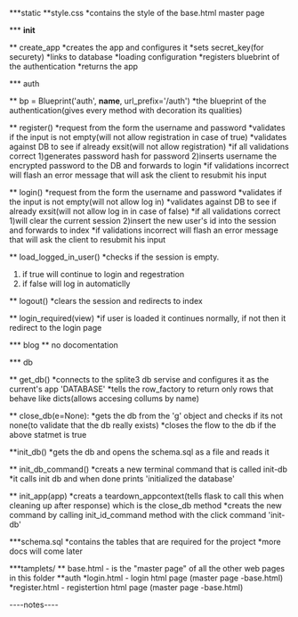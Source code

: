 ***static
**style.css
*contains the style of the base.html master page


*** __init__

** create_app
*creates the app and configures it
*sets secret_key(for securety)
*links to database 
*loading configuration
*registers bluebrint of the authentication 
*returns the app


*** auth

** bp = Blueprint('auth', __name__, url_prefix='/auth')
*the blueprint of the authentication(gives every method with decoration its qualities)

** register()
*request from the form the username and password
*validates if the input is not empty(will not allow registration in case of true)
*validates against DB to see if already exsit(will not allow registration)
*if all validations correct
1)generates password hash for password
2)inserts username the encrypted password to the DB and forwards to login
*if validations incorrect will flash an error message that will ask the client to resubmit his input

** login()
*request from the form the username and password
*validates if the input is not empty(will not allow log in)
*validates against DB to see if already exsit(will not allow log in in case of false)
*if all validations correct
1)will clear the current session
2)insert the new user's id into the session and forwards to index
*if validations incorrect will flash an error message that will ask the client to resubmit his input

** load_logged_in_user()
*checks if the session is empty.
1) if true will continue to login and regestration
2) if false will log in automaticlly

** logout()
*clears the session and redirects to index

** login_required(view)
*if user is loaded it continues normally, if not then it redirect to the login page 


*** blog
** no docomentation


*** db

** get_db()
*connects to the splite3 db servise and configures it as the current's app 'DATABASE'
*tells the row_factory to return only rows that behave like dicts(allows accesing collums by name)


** close_db(e=None):
*gets the db from the 'g' object and checks if its not none(to validate that the db really exists)
*closes the flow to the db if the above statmet is true

**init_db()
*gets the db and opens the schema.sql as a file and reads it

** init_db_command()
*creats a new terminal command that is called init-db
*it calls init db and when done prints 'initialized the database'

** init_app(app)
*creats a teardown_appcontext(tells flask to call this when cleaning up after response) which is the close_db method
*creats the new command by calling init_id_command method with the click command 'init-db'


***schema.sql
*contains the tables that are required for the project
*more docs will come later

***tamplets/
** base.html - is the "master page" of all the other web pages in this folder
**auth
*login.html - login html page (master page -base.html)
*register.html - registertion html page (master page -base.html)



----notes----











 
